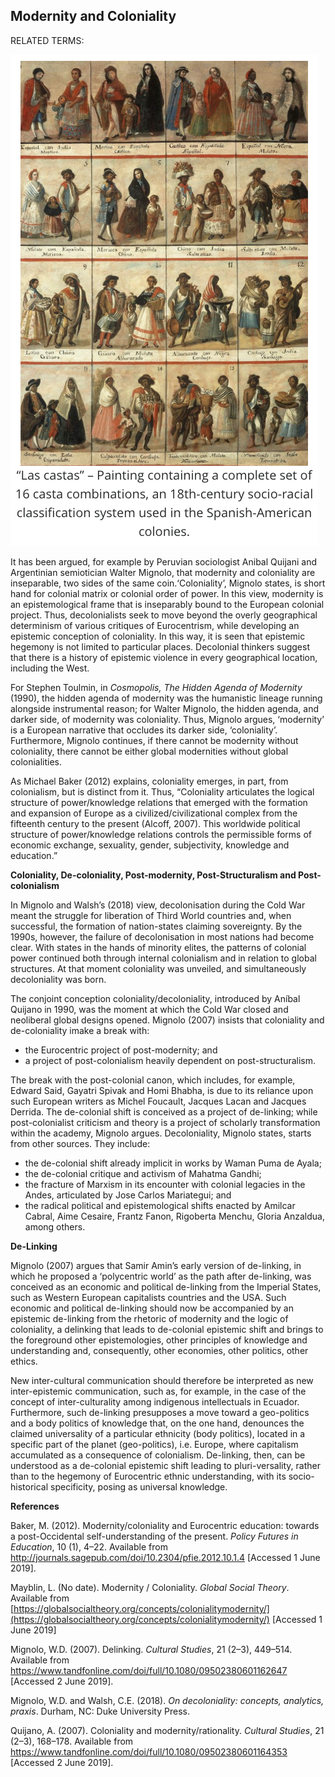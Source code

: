 ## Modernity and Coloniality

RELATED TERMS: 

![Coloniality](Coloniality.png)
  
It has been argued, for example by Peruvian sociologist Anibal Quijani and Argentinian semiotician Walter Mignolo, that modernity and coloniality are inseparable, two sides of the same coin.‘Coloniality’, Mignolo states, is short hand for colonial matrix or colonial order of power. In this view, modernity is an epistemological frame that is inseparably bound to the European colonial project. Thus, decolonialists seek to move beyond the overly geographical determinism of various critiques of Eurocentrism, while developing an epistemic conception of coloniality. In this way, it is seen that epistemic hegemony is not limited to particular places. Decolonial thinkers suggest that there is a history of epistemic violence in every geographical location, including the West. 

For Stephen Toulmin, in _Cosmopolis, The Hidden Agenda of Modernity_ (1990), the hidden agenda of modernity was the humanistic lineage running alongside instrumental reason; for Walter Mignolo, the hidden agenda, and darker side, of modernity was coloniality. Thus, Mignolo argues, ‘modernity’ is a European narrative that occludes its darker side, ‘coloniality’. Furthermore, Mignolo continues, if there cannot be modernity without coloniality, there cannot be either global modernities without global colonialities. 

As Michael Baker (2012) explains, coloniality emerges, in part, from colonialism, but is distinct from it. Thus, “Coloniality articulates the logical structure of power/knowledge relations that emerged with the formation and expansion of Europe as a civilized/civilizational complex from the fifteenth century to the present (Alcoff, 2007). This worldwide political structure of power/knowledge relations controls the permissible forms of economic exchange, sexuality, gender, subjectivity, knowledge and education.”

**Coloniality, De-coloniality, Post-modernity, Post-Structuralism and Post-colonialism** 

In Mignolo and Walsh’s (2018) view, decolonisation during the Cold War meant the struggle for liberation of Third World countries and, when successful, the formation of nation-states claiming sovereignty. By the 1990s, however, the failure of decolonisation in most nations had become clear. With states in the hands of minority elites, the patterns of colonial power continued both through internal colonialism and in relation to global structures. At that moment coloniality was unveiled, and simultaneously decoloniality was born. 

The conjoint conception coloniality/decoloniality, introduced by Aníbal Quijano in 1990, was the moment at which the Cold War closed and neoliberal global designs opened. Mignolo (2007) insists that coloniality and de-coloniality imake a break with: 
* the Eurocentric project of post-modernity; and 
* a project of post-colonialism heavily dependent on post-structuralism. 

The break with the post-colonial canon, which includes, for example, Edward Said, Gayatri Spivak and Homi Bhabha, is due to its reliance upon such European writers as Michel Foucault, Jacques Lacan and Jacques Derrida. The de-colonial shift is conceived as a project of de-linking; while post-colonialist criticism and theory is a project of scholarly transformation within the academy, Mignolo argues. Decoloniality, Mignolo states, starts from other sources. They include:

* the de-colonial shift already implicit in works by Waman Puma de Ayala; 
* the de-colonial critique and activism of Mahatma Gandhi; 
* the fracture of Marxism in its encounter with colonial legacies in the Andes, articulated by Jose Carlos Mariategui; and 
* the radical political and epistemological shifts enacted by Amilcar Cabral, Aime Cesaire, Frantz Fanon, Rigoberta Menchu, Gloria Anzaldua, among others. 
 
**De-Linking**  

Mignolo (2007) argues that Samir Amin’s early version of de-linking, in which he proposed a ‘polycentric world’ as the path after de-linking, was conceived as an economic and political de-linking from the Imperial States, such as Western European capitalists countries and the USA. Such economic and political de-linking should now be accompanied by an epistemic de-linking from the rhetoric of modernity and the logic of coloniality, a delinking that leads to de-colonial epistemic shift and brings to the foreground other epistemologies, other principles of knowledge and understanding and, consequently, other economies, other politics, other ethics.

New inter-cultural communication should therefore be interpreted as new inter-epistemic communication, such as, for example, in the case of the concept of inter-culturality among indigenous intellectuals in Ecuador. Furthermore, such de-linking presupposes a move toward a geo-politics and a body politics of knowledge that, on the one hand, denounces the claimed universality of a particular ethnicity (body politics), located in a specific part of the planet (geo-politics), i.e. Europe, where capitalism accumulated as a consequence of colonialism.<span class="Apple-converted-space"></span> De-linking, then, can be understood as a de-colonial epistemic shift leading to pluri-versality, rather than to the hegemony of Eurocentric ethnic understanding, with its socio-historical specificity, posing as universal knowledge. 

**References** 

Baker, M. (2012). Modernity/coloniality and Eurocentric education: towards a post-Occidental self-understanding of the present. _Policy Futures in Education_, 10 (1), 4–22\. Available from http://journals.sagepub.com/doi/10.2304/pfie.2012.10.1.4 [Accessed 1 June 2019]. 

Mayblin, L. (No date). Modernity / Coloniality. _Global Social Theory_. Available from [https://globalsocialtheory.org/concepts/colonialitymodernity/](https://globalsocialtheory.org/concepts/colonialitymodernity/) [Accessed 1 June 2019] 

Mignolo, W.D. (2007). Delinking. _Cultural Studies_, 21 (2–3), 449–514\. Available from https://www.tandfonline.com/doi/full/10.1080/09502380601162647 [Accessed 2 June 2019]. 

Mignolo, W.D. and Walsh, C.E. (2018). _On decoloniality: concepts, analytics, praxis_. Durham, NC: Duke University Press. 

Quijano, A. (2007). Coloniality and modernity/rationality. _Cultural Studies_, 21 (2–3), 168–178\. Available from https://www.tandfonline.com/doi/full/10.1080/09502380601164353 [Accessed 2 June 2019].</div>

